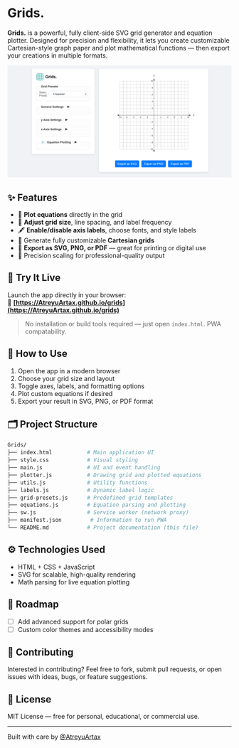 # Grids.

**Grids.** is a powerful, fully client-side SVG grid generator and equation plotter. Designed for precision and flexibility, it lets you create customizable Cartesian-style graph paper and plot mathematical functions — then export your creations in multiple formats.

![screenshot](./assets/screenshot.png) 

## ✨ Features

- 🧮 **Plot equations** directly in the grid
- 🔲 **Adjust grid size**, line spacing, and label frequency
- 🖋 **Enable/disable axis labels**, choose fonts, and style labels
- 📐 Generate fully customizable **Cartesian grids**
- 💾 **Export as SVG, PNG, or PDF** — great for printing or digital use
- 🎯 Precision scaling for professional-quality output

## 🚀 Try It Live

Launch the app directly in your browser:  
🔗 **[https://AtreyuArtax.github.io/grids](https://AtreyuArtax.github.io/grids)**  

> No installation or build tools required — just open `index.html`.
> PWA compatability.

## 🧭 How to Use

1. Open the app in a modern browser
2. Choose your grid size and layout
3. Toggle axes, labels, and formatting options
4. Plot custom equations if desired
5. Export your result in SVG, PNG, or PDF format

## 🗂 Project Structure

```bash
Grids/
├── index.html           # Main application UI
├── style.css            # Visual styling
├── main.js              # UI and event handling
├── plotter.js           # Drawing grid and plotted equations
├── utils.js             # Utility functions
├── labels.js            # Dynamic label logic
├── grid-presets.js      # Predefined grid templates
├── equations.js         # Equation parsing and plotting
├── sw.js                # Service worker (network proxy)
├── manifest.json         # Information to run PWA
└── README.md            # Project documentation (this file)
```

## ⚙ Technologies Used

- HTML + CSS + JavaScript
- SVG for scalable, high-quality rendering
- Math parsing for live equation plotting

## 📌 Roadmap

- [ ] Add advanced support for polar grids
- [ ] Custom color themes and accessibility modes

## 🤝 Contributing

Interested in contributing? Feel free to fork, submit pull requests, or open issues with ideas, bugs, or feature suggestions.

## 📄 License

MIT License — free for personal, educational, or commercial use.

---

Built with care by [@AtreyuArtax](https://github.com/AtreyuArtax)
